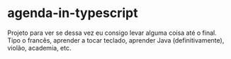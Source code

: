 # agenda-in-typescript
Projeto para ver se dessa vez eu consigo levar alguma coisa até o final. Tipo o francês, aprender a tocar teclado, aprender Java (definitivamente), violão, academia, etc.
